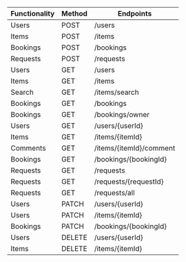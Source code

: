 | Functionality | Method | Endpoints               |
|---------------|--------|-------------------------|
| Users         | POST   | /users                  | 
| Items         | POST   | /items                  | 
| Bookings      | POST   | /bookings               |
| Requests      | POST   | /requests               |
| Users         | GET    | /users                  |
| Items         | GET    | /items                  |
| Search        | GET    | /items/search           |
| Bookings      | GET    | /bookings               |
| Bookings      | GET    | /bookings/owner         |
| Users         | GET    | /users/{userId}         |
| Items         | GET    | /items/{itemId}         |
| Comments      | GET    | /items/{itemId}/comment |
| Bookings      | GET    | /bookings/{bookingId}   |
| Requests      | GET    | /requests               |
| Requests      | GET    | /requests/{requestId}   |
| Requests      | GET    | /requests/all           |
| Users         | PATCH  | /users/{userId}         |
| Users         | PATCH  | /items/{itemId}         |
| Bookings      | PATCH  | /bookings/{bookingId}   |
| Users         | DELETE | /users/{userId}         |
| Items         | DELETE | /items/{itemId}         |
